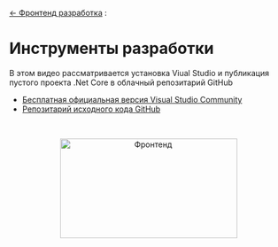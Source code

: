 ﻿[← Фронтенд разработка](/README.md)  :

# Инструменты разработки

В этом видео рассматривается установка Viual Studio и публикация пустого проекта .Net Core в облачный репозитарий GitHub  
* [Бесплатная официальная версия Visual Studio Community](https://visualstudio.microsoft.com/ru/vs/community/)
* [Репозитарий исходного кода GitHub](https://github.com/)

<br />
<p align="center">
   <a  href="https://youtu.be/NtAxv7GMFfM" target="_blank" title="Инструменты" >
       <img src="https://img.youtube.com/vi/NtAxv7GMFfM/mqdefault.jpg" width="320" height="180" alt="Фронтенд">
   </a>
</p>
